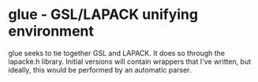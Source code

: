 glue - GSL/LAPACK unifying environment
====

glue seeks to tie together GSL and LAPACK. It does so through the lapacke.h
library. Initial versions will contain wrappers that I've written, but ideally,
this would be performed by an automatic parser.